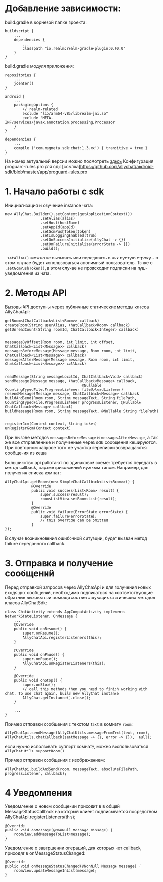 # Добавление зависимости:

build.gradle в корневой папке проекта:

```
buildscript {
    ...
    dependencies {
        ...
        classpath "io.realm:realm-gradle-plugin:0.90.0"
    }
}
```

build.gradle модуля приложения:
```
repositories {
    ...
    jcenter()
}

android {
    ...
    packagingOptions {
        // realm-related
        exclude "lib/arm64-v8a/librealm-jni.so"
        exclude 'META-INF/services/javax.annotation.processing.Processor'
    }
}

dependencies {
    ...
    compile ('com.magneta.sdk:chat:1.3.xx') { transitive = true }
}
```
На номер актуальной версии можно посмотреть [здесь](https://bintray.com/magneta/android_sdk/android-sdk/view)
Конфигурация proguard-rules.pro для сдк [ссылка]https://github.com/allychat/android-sdk/blob/master/app/proguard-rules.pro

# 1. Нaчало работы с sdk
Инициализация и олучение instance чата:
```
new AllyChat.Builder().setContext(getApplicationContext())
                .setAlias(alias)
                .setHost(hostName)
                .setAppId(appId)
                .setGcmPushToken(token)
                .setIsLoggingEnabled(true)
                .setOnSuccessInitialize(allyChat -> {})
                .setOnFailureInitialize(errorState -> {})
                .build();
```
`.setAlias()` можно не вызывать или передавать в них пустую строку - в этом случае будет использоваться анонимный пользователь.
То же c `.setGcmPushToken()`, в этом случае не происходит подписки на пуш-уведомления из чата.


# 2. Методы API
Вызовы API доступны через публичные статические методы класса AllyChatApi:
```
getRooms(ChatCallback<List<Room>> callback)
createRoom(String userAlias, ChatCallback<Room> callback)
getUnreadCount(String roomId, ChatCallback<Integer> callback)


messagesByOffset(Room room, int limit, int offset, ChatCallback<List<Message>> callback)
messagesBeforeMessage(Message message, Room room, int limit, ChatCallback<List<Message>> callback)
messagesAfterMessage(Message message, Room room, int limit, ChatCallback<List<Message>> callback)


readMessage(String messageLocalId, ChatCallback<Void> callback)
sendMessage(Message message, ChatCallback<Message> callback,
                                   @Nullable CountingTypedFile.ProgressListener fileUploadListener)
resendMessage(Message message, ChatCallback<Message> callback)
buildAndSend(Room room, String messageText, String filePath, CountingTypedFile.ProgressListener progressListener, @Nullable ChatCallback<Message> callback)
buildMessage(Room room, String messageText, @Nullable String filePath)


registerGcm(Context context, String token)
unRegisterGcm(Context context)
```
При вызове методов `messagesBeforeMessage` и `messagesAfterMessage`, а так же все отправленные и полученные через sdk сообщения кешируются.
При повторном запросе того же участка переписки возвращаются сообщения из кеша.

Большинство api работают по одинаковой схеме: требуется передать в метод callback, параметризованный нужным типом.
Например, для получения списка комнат:

```
AllyChatApi.getRooms(new SimpleChatCallback<List<Room>>() {
            @Override
            public void success(List<Room> result) {
                super.success(result);
                roomsListView.setRoomsList(result);
            }
            @Override
            public void failure(ErrorState errorState) {
                super.failure(errorState);
                // this override can be omitted
            }
});
```
В случае возникновения ошибочной ситуации, будет вызван метод failure переданного callback.



# 3. Отправка и получение сообщений
Перед отправкой запросов через AllyChatApi и для получения новых входящих сообщений, необходимо подписаться на соответствующие обратные вызовы при помощи соответствующих статических методов класса AllyChatSdk:
```
class ChatActivity extends AppCompatActivity implements NetworkStateListener, OnMessage {
    ...
    @Override
    public void onResume() {
        super.onResume();
        AllyChatApi.registerListeners(this);
    }

    @Override
    public void onPause() {
        super.onPause();
        AllyChatApi.unRegisterListeners(this);
    }

    @Override
    public void onStop() {
        super.onStop();
        // call this methods then you need to finish working with chat. To use chat again, build new AllyChat instance
        AllyChat.getInstance().close();
    }

    ...
}
```

Пример отправки сообщения с текстом `text` в комнату `room`:
```
AllyChatApi.sendMessage(AllyChatUtils.messageFromText(text, room), AllyChatUtils.chatCallback(sentMessage -> {}, error -> {}),  null);
```
если нужно исползовать суппорт комнату, можно воспользоваться `AllyChatUtils.supportRoom()`


Пример отправки сообщения с изображением:
```
AllyChatApi.buildAndSend(room, messageText, absoluteFilePath, progressListener, callback);
```
# 4 Уведомления
Уведомление о новом сообщении приходит в в общий MessageStatusCallback на который клиент подписывается посредством AllyChatApi.registerListeners(this);
```
@Override
public void onMessage(@NonNull Message message) {
    roomView.addMessageToList(message);
}
```

Уведомление о завершении операций, для которых нет callback, приходят в onMessageStatusChanged:
```
@Override
public void onMessageStatusChanged(@NonNull Message message) {
    roomView.updateMessageInList(message);
}
```
